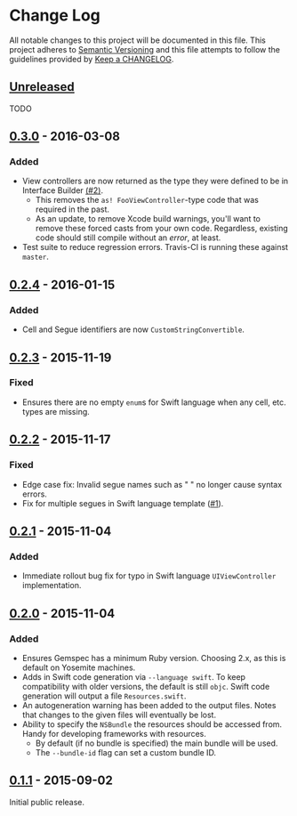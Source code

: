 # Change Log
All notable changes to this project will be documented in this file.
This project adheres to [Semantic Versioning](http://semver.org/) and this file attempts to follow the guidelines provided by [Keep a CHANGELOG](http://keepachangelog.com/).

## [Unreleased]
TODO

## [0.3.0] - 2016-03-08
### Added
- View controllers are now returned as the type they were defined to be in Interface Builder [(#2)](https://github.com/Dynamit/referee/issues/2).
  - This removes the `as! FooViewController`-type code that was required in the past.
  - As an update, to remove Xcode build warnings, you'll want to remove these forced casts from your own code. Regardless, existing code should still compile without an _error_, at least.
- Test suite to reduce regression errors. Travis-CI is running these against `master`.

## [0.2.4] - 2016-01-15
### Added
- Cell and Segue identifiers are now `CustomStringConvertible`.

## [0.2.3] - 2015-11-19
### Fixed
- Ensures there are no empty `enum`s for Swift language when any cell, etc. types are missing.

## [0.2.2] - 2015-11-17
### Fixed
- Edge case fix: Invalid segue names such as " " no longer cause syntax errors.
- Fix for multiple segues in Swift language template ([#1](https://github.com/Dynamit/referee/issues/1)).

## [0.2.1] - 2015-11-04
### Added
- Immediate rollout bug fix for typo in Swift language `UIViewController` implementation.

## [0.2.0] - 2015-11-04
### Added
- Ensures Gemspec has a minimum Ruby version. Choosing 2.x, as this is default on Yosemite machines.
- Adds in Swift code generation via `--language swift`. To keep compatibility with older versions, the default is still `objc`. Swift code generation will output a file `Resources.swift`.
- An autogeneration warning has been added to the output files. Notes that changes to the given files will eventually be lost.
- Ability to specify the `NSBundle` the resources should be accessed from. Handy for developing frameworks with resources.
  - By default (if no bundle is specified) the main bundle will be used.
  - The `--bundle-id` flag can set a custom bundle ID.

## [0.1.1] - 2015-09-02
Initial public release.

[unreleased]: https://github.com/dynamit/referee/compare/v0.3.0...HEAD
[0.3.0]: https://github.com/Dynamit/referee/tree/v0.3.0
[0.2.4]: https://github.com/Dynamit/referee/tree/v0.2.4
[0.2.3]: https://github.com/Dynamit/referee/tree/v0.2.3
[0.2.2]: https://github.com/Dynamit/referee/tree/v0.2.2
[0.2.1]: https://github.com/Dynamit/referee/tree/v0.2.1
[0.2.0]: https://github.com/Dynamit/referee/tree/v0.2.0
[0.1.1]: https://github.com/Dynamit/referee/tree/0.1.1
